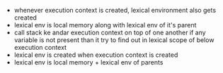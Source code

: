 - whenever execution context is created, lexical environment also gets created
- lexical env is local memory along with lexical env of it's parent
- call stack ke andar execution context on top of one another if any variable is not present than it try to find out in lexical scope of below execution context
- lexical env is created when execution context is created
- lexical env is local memory + lexical env of parents
